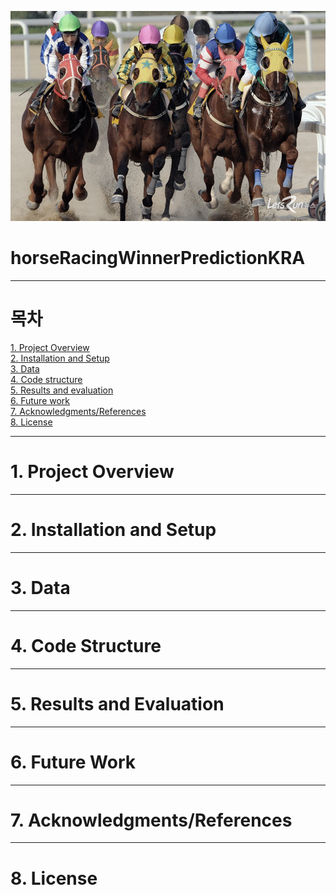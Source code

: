 <a class='anchor' id='top'></a>
<p align = "center"><img src = "https://github.com/Uberhunde88/horseRacingWinnerPredictionKRA/blob/main/src/horseRacingPressPhoto.png" width = "1200"></p>

# horseRacingWinnerPredictionKRA

---

# 목차
[1. Project Overview](https://github.com/Uberhunde88/horseRacingWinnerPredictionKRA#1.-Project-Overview)  
[2. Installation and Setup](https://github.com/Uberhunde88/horseRacingWinnerPredictionKRA#2.-Installation-and-Setup)  
[3. Data](https://github.com/Uberhunde88/horseRacingWinnerPredictionKRA#3.-Data)  
[4. Code structure](https://github.com/Uberhunde88/horseRacingWinnerPredictionKRA#4.-Code-Structure)  
[5. Results and evaluation](https://github.com/Uberhunde88/horseRacingWinnerPredictionKRA#5.-Results-and-Evaluation)  
[6. Future work](https://github.com/Uberhunde88/horseRacingWinnerPredictionKRA#6.-Future-Work)  
[7. Acknowledgments/References](https://github.com/Uberhunde88/horseRacingWinnerPredictionKRA#7.-Acknowledgments/References)  
[8. License](https://github.com/Uberhunde88/horseRacingWinnerPredictionKRA#8.-License)  

---
# 1. Project Overview

---
# 2. Installation and Setup

---
# 3. Data

---
# 4. Code Structure

---
# 5. Results and Evaluation

---
# 6. Future Work

---
# 7. Acknowledgments/References

---
# 8. License

